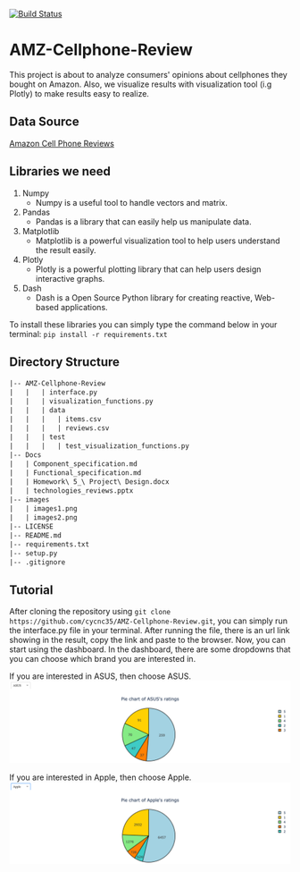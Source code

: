 [![Build Status](https://travis-ci.org/uwescience/cycnc35.svg?branch=master)](https://travis-ci.org/uwescience/cycnc35)
# AMZ-Cellphone-Review

This project is about to analyze consumers' opinions about cellphones they bought on Amazon.
Also, we visualize results with visualization tool (i.g Plotly) to make results easy to realize.

## Data Source

[Amazon Cell Phone Reviews](https://www.kaggle.com/grikomsn/amazon-cell-phones-reviews)

## Libraries we need

1. Numpy
    - Numpy is a useful tool to handle vectors and matrix.
2. Pandas
    - Pandas is a library that can easily help us manipulate data.
3. Matplotlib
    - Matplotlib is a powerful visualization tool to help users understand the result easily.
4. Plotly
    - Plotly is a powerful plotting library that can help users design interactive graphs.
5. Dash
    - Dash is a Open Source Python library for creating reactive, Web-based applications.

To install these libraries you can simply type the command below in your terminal:
`pip install -r requirements.txt`

## Directory Structure
```
|-- AMZ-Cellphone-Review
|   |   | interface.py
|   |   | visualization_functions.py
|   |   | data
|   |   |   | items.csv
|   |   |   | reviews.csv
|   |   | test
|   |   |   | test_visualization_functions.py
|-- Docs
|   | Component_specification.md
|   | Functional_specification.md
|   | Homework\ 5_\ Project\ Design.docx
|   | technologies_reviews.pptx
|-- images
|   | images1.png
|   | images2.png
|-- LICENSE
|-- README.md
|-- requirements.txt
|-- setup.py
|-- .gitignore
```

## Tutorial
After cloning the repository using `git clone https://github.com/cycnc35/AMZ-Cellphone-Review.git`, 
you can simply run the interface.py file in your terminal. After running the file, there is an url
link showing in the result, copy the link and paste to the browser. Now, you can start using the dashboard.
In the dashboard, there are some dropdowns that you can choose which brand you are interested in.

If you are interested in ASUS, then choose ASUS.
![Tutorial](https://github.com/cycnc35/AMZ-Cellphone-Review/blob/master/images/image1.png)

If you are interested in Apple, then choose Apple.
![Tutorial](https://github.com/cycnc35/AMZ-Cellphone-Review/blob/master/images/image2.png)
